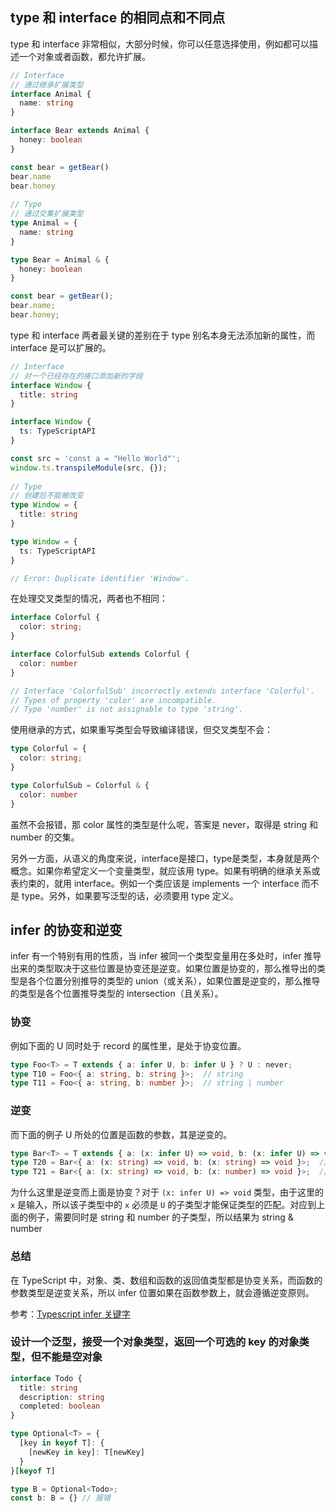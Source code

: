 ## type 和 interface 的相同点和不同点
type 和 interface 非常相似，大部分时候，你可以任意选择使用，例如都可以描述一个对象或者函数，都允许扩展。
```ts
// Interface
// 通过继承扩展类型
interface Animal {
  name: string
}

interface Bear extends Animal {
  honey: boolean
}

const bear = getBear() 
bear.name
bear.honey
        
// Type
// 通过交集扩展类型
type Animal = {
  name: string
}

type Bear = Animal & { 
  honey: boolean 
}

const bear = getBear();
bear.name;
bear.honey;
```
type 和 interface 两者最关键的差别在于 type 别名本身无法添加新的属性，而 interface 是可以扩展的。
```ts
// Interface
// 对一个已经存在的接口添加新的字段
interface Window {
  title: string
}

interface Window {
  ts: TypeScriptAPI
}

const src = 'const a = "Hello World"';
window.ts.transpileModule(src, {});
        
// Type
// 创建后不能被改变
type Window = {
  title: string
}

type Window = {
  ts: TypeScriptAPI
}

// Error: Duplicate identifier 'Window'.
```
在处理交叉类型的情况，两者也不相同：
```ts
interface Colorful {
  color: string;
}

interface ColorfulSub extends Colorful {
  color: number
}

// Interface 'ColorfulSub' incorrectly extends interface 'Colorful'.
// Types of property 'color' are incompatible.
// Type 'number' is not assignable to type 'string'.
```
使用继承的方式，如果重写类型会导致编译错误，但交叉类型不会：
```ts
type Colorful = {
  color: string;
}

type ColorfulSub = Colorful & {
  color: number
}
```
虽然不会报错，那 color 属性的类型是什么呢，答案是 never，取得是 string 和 number 的交集。

另外一方面，从语义的角度来说，interface是接口，type是类型，本身就是两个概念。如果你希望定义一个变量类型，就应该用 type。如果有明确的继承关系或表约束的，就用 interface。例如一个类应该是 implements 一个 interface 而不是 type。另外，如果要写泛型的话，必须要用 type 定义。



## infer 的协变和逆变
infer 有一个特别有用的性质，当 infer 被同一个类型变量用在多处时，infer 推导出来的类型取决于这些位置是协变还是逆变。如果位置是协变的，那么推导出的类型是各个位置分别推导的类型的 union（或关系），如果位置是逆变的，那么推导的类型是各个位置推导类型的 intersection（且关系）。
### 协变
例如下面的 U 同时处于 record 的属性里，是处于协变位置。
```ts
type Foo<T> = T extends { a: infer U, b: infer U } ? U : never;
type T10 = Foo<{ a: string, b: string }>;  // string
type T11 = Foo<{ a: string, b: number }>;  // string | number
```
### 逆变
而下面的例子 U 所处的位置是函数的参数，其是逆变的。
```ts
type Bar<T> = T extends { a: (x: infer U) => void, b: (x: infer U) => void } ? U : never;
type T20 = Bar<{ a: (x: string) => void, b: (x: string) => void }>;  // string
type T21 = Bar<{ a: (x: string) => void, b: (x: number) => void }>;  // string & number
```
为什么这里是逆变而上面是协变？对于 `(x: infer U) => void` 类型，由于这里的 `x` 是输入，所以该子类型中的 `x` 必须是 `U` 的子类型才能保证类型的匹配。对应到上面的例子，需要同时是 string 和 number 的子类型，所以结果为 string & number
### 总结
在 TypeScript 中，对象、类、数组和函数的返回值类型都是协变关系，而函数的参数类型是逆变关系，所以 infer 位置如果在函数参数上，就会遵循逆变原则。

参考：[Typescript infer 关键字](https://github.com/ascoders/weekly/blob/master/%E5%89%8D%E6%B2%BF%E6%8A%80%E6%9C%AF/207.%E7%B2%BE%E8%AF%BB%E3%80%8ATypescript%20infer%20%E5%85%B3%E9%94%AE%E5%AD%97%E3%80%8B.md)



### 设计一个泛型，接受一个对象类型，返回一个可选的 key 的对象类型，但不能是空对象
```ts
interface Todo {
  title: string
  description: string
  completed: boolean
}

type Optional<T> = {
  [key in keyof T]: {
    [newKey in key]: T[newKey]
  }
}[keyof T]

type B = Optional<Todo>;
const b: B = {} // 报错
```
